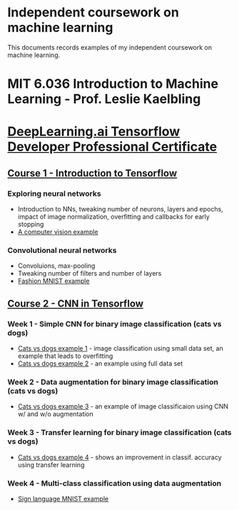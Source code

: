 # Independent coursework on machine learning

This documents records examples of my independent coursework on machine learning. 

# MIT 6.036 Introduction to Machine Learning - Prof. Leslie Kaelbling




# [DeepLearning.ai Tensorflow Developer Professional Certificate](https://www.coursera.org/professional-certificates/tensorflow-in-practice)

## [Course 1 - Introduction to Tensorflow](https://www.coursera.org/learn/introduction-tensorflow?specialization=tensorflow-in-practice)

### Exploring neural networks
* Introduction to NNs, tweaking number of neurons,  layers and epochs, impact of  image normalization, overfitting and callbacks for early stopping
* [A computer vision example](https://github.com/pkliui/machine-learning/blob/master/tensorflow-developer-specialization/course1-intro-to-tensorflow/Copy_of_Course_1_A_computer_vision_example.md)

### Convolutional neural networks
* Convoluions, max-pooling
* Tweaking number of filters and number of layers
* [Fashion MNIST example](https://github.com/pkliui/machine-learning/blob/master/tensorflow-developer-specialization/course1-intro-to-tensorflow/Copy_of_Course_1_Convolutional_nets.md)


## [Course 2 - CNN in Tensorflow](https://www.coursera.org/learn/convolutional-neural-networks-tensorflow?specialization=tensorflow-in-practice)

### Week 1 - Simple CNN for binary image classification (cats vs dogs)

* [Cats vs dogs example 1](https://github.com/pkliui/machine-learning/blob/master/tensorflow-developer-specialization/course2-cnns-in-tensorflow/week1/Course_2_Cats_vs_Dogs_Classification_Simple_Model_Overfitting_Example.md) - image classification using small data set, an example that leads to overfitting
* [Cats vs dogs example 2](https://github.com/pkliui/machine-learning/blob/master/tensorflow-developer-specialization/course2-cnns-in-tensorflow/week1/Course_2_Exercise_1_Cats_vs_Dogs_Full_Dataset.md) - an example using full data set

### Week 2 - Data augmentation for binary image classification (cats vs dogs)
* [Cats vs dogs example 3](https://github.com/pkliui/machine-learning/blob/master/tensorflow-developer-specialization/course2-cnns-in-tensorflow/week2/Course_2_Lesson_2_Cats_vs_Dogs_With_and_Without_Augmentation.md) - an example of image classificaion using CNN w/ and w/o augmentation

### Week 3 - Transfer learning for binary image classification (cats vs dogs)
* [Cats vs dogs example 4](https://github.com/pkliui/machine-learning/blob/master/tensorflow-developer-specialization/course2-cnns-in-tensorflow/week3/Course_2_Example_Applying_Transfer_Learning_to_Cats_v_Dogs.md) - shows an improvement in classif. accuracy using transfer learning

### Week 4 - Multi-class classification using data augmentation 
* [Sign language MNIST example](https://github.com/pkliui/machine-learning/blob/master/tensorflow-developer-specialization/course2-cnns-in-tensorflow/week4/Course_2_Exercise_4_Multi_class_classifier_using_Augmentation.md)
